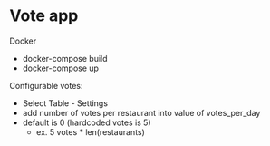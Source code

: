 # Vote app

Docker
  - docker-compose build
  - docker-compose up


Configurable votes:
 - Select Table - Settings
 - add number of votes per restaurant into value of votes_per_day
 - default is 0 (hardcoded votes is 5)
   - ex. 5 votes * len(restaurants)